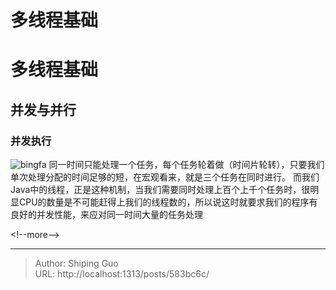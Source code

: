 # 多线程基础


# 多线程基础

## 并发与并行

### 并发执行

![bingfa](https://minio.dionysunrsshub.top:443/myimages/2024-img/bingfa.png)
同一时间只能处理一个任务，每个任务轮着做（时间片轮转），只要我们单次处理分配的时间足够的短，在宏观看来，就是三个任务在同时进行。
而我们Java中的线程，正是这种机制，当我们需要同时处理上百个上千个任务时，很明显CPU的数量是不可能赶得上我们的线程数的，所以说这时就要求我们的程序有良好的并发性能，来应对同一时间大量的任务处理

&lt;!--more--&gt;


---

> Author: Shiping Guo  
> URL: http://localhost:1313/posts/583bc6c/  

